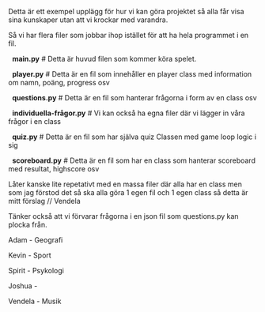 Detta är ett exempel upplägg för hur vi kan göra projektet så alla får visa sina kunskaper utan att vi krockar med varandra.

Så vi har flera filer som jobbar ihop istället för att ha hela programmet i en fil.



 	**main.py** # Detta är huvud filen som kommer köra spelet.



 	**player.py** # Detta är en fil som innehåller en player class med information om namn, poäng, progress osv



 	**questions.py** # Detta är en fil som hanterar frågorna i form av en class osv



 		**individuella-frågor.py** # Vi kan också ha egna filer där vi lägger in våra frågor i en class



 	**quiz.py** # Detta är en fil som har själva quiz Classen med game loop logic i sig



 	**scoreboard.py** # Detta är en fil som har en class som hanterar scoreboard med resultat, highscore osv



Låter kanske lite repetativt med en massa filer där alla har en class men som jag förstod det så ska alla göra 1 egen fil och 1 egen class så detta är mitt förslag // Vendela

Tänker också att vi förvarar frågorna i en json fil som questions.py kan plocka från.



Adam - Geografi

Kevin - Sport

Spirit - Psykologi

Joshua - 

Vendela - Musik

